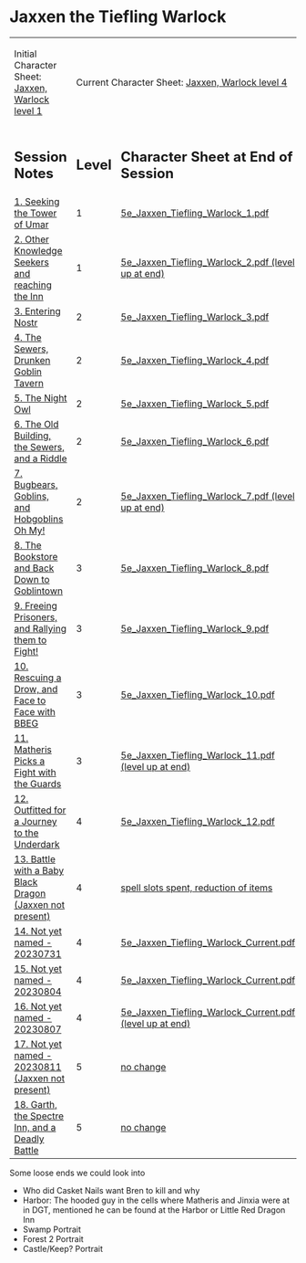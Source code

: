 # Jaxxen the Tiefling Warlock

<table width="100%" cellpadding="0" cellspacing="5">
<tr>
<td>
  <p>Initial Character Sheet: <a href="5e_Jaxxen_Tiefling_Warlock.pdf">Jaxxen, Warlock level 1</a></p>
</td>
<td colspan=2>
  <p>Current Character Sheet: <a href="5e_Jaxxen_Tiefling_Warlock_Current.pdf">Jaxxen, Warlock level 4</a></p>
</td>
</tr>
<tr>
<td><h2>Session Notes</h2></td>
<td><h2>Level</h2></td>
<td><h2>Character Sheet at End of Session</h2></td>
</tr>
<tr>
  <td><a href="session_01.md">1. Seeking the Tower of Umar</a></td>
  <td>1</td>
  <td><a href="5e_Jaxxen_Tiefling_Warlock_1.pdf">5e_Jaxxen_Tiefling_Warlock_1.pdf</a></td>
</tr>
<tr>
  <td><a href="session_02.md">2. Other Knowledge Seekers and reaching the Inn</a></td>
  <td>1</td>
  <td><a href="5e_Jaxxen_Tiefling_Warlock_2.pdf">5e_Jaxxen_Tiefling_Warlock_2.pdf (level up at end)</a></td>
</tr>
<tr>
  <td><a href="session_03.md">3. Entering Nostr</a></td>
  <td>2</td>
  <td><a href="5e_Jaxxen_Tiefling_Warlock_3.pdf">5e_Jaxxen_Tiefling_Warlock_3.pdf</a></td>
</tr>
<tr>
  <td><a href="session_04.md">4. The Sewers, Drunken Goblin Tavern</a></td>
  <td>2</td>
  <td><a href="5e_Jaxxen_Tiefling_Warlock_4.pdf">5e_Jaxxen_Tiefling_Warlock_4.pdf</a></td>
</tr>
<tr>
  <td><a href="session_05.md">5. The Night Owl</a></td>
  <td>2</td>
  <td><a href="5e_Jaxxen_Tiefling_Warlock_5.pdf">5e_Jaxxen_Tiefling_Warlock_5.pdf</a></td>
</tr>
<tr>
  <td><a href="session_06.md">6. The Old Building, the Sewers, and a Riddle</a></td>
  <td>2</td>
  <td><a href="5e_Jaxxen_Tiefling_Warlock_6.pdf">5e_Jaxxen_Tiefling_Warlock_6.pdf</a></td>
</tr>
<tr>
  <td><a href="session_07.md">7. Bugbears, Goblins, and Hobgoblins Oh My!</a></td>
  <td>2</td>
  <td><a href="5e_Jaxxen_Tiefling_Warlock_7.pdf">5e_Jaxxen_Tiefling_Warlock_7.pdf (level up at end)</a></td>
</tr>
<tr>
  <td><a href="session_08.md">8. The Bookstore and Back Down to Goblintown</a></td>
  <td>3</td>
  <td><a href="5e_Jaxxen_Tiefling_Warlock_8.pdf">5e_Jaxxen_Tiefling_Warlock_8.pdf</a></td>
</tr>
<tr>
  <td><a href="session_09.md">9. Freeing Prisoners, and Rallying them to Fight!</a></td>
  <td>3</td>
  <td><a href="5e_Jaxxen_Tiefling_Warlock_9.pdf">5e_Jaxxen_Tiefling_Warlock_9.pdf</a></td>
</tr>
<tr>
  <td><a href="session_10.md">10. Rescuing a Drow, and Face to Face with BBEG</a></td>
  <td>3</td>
  <td><a href="5e_Jaxxen_Tiefling_Warlock_10.pdf">5e_Jaxxen_Tiefling_Warlock_10.pdf</a></td>
</tr>
<tr>
  <td><a href="session_11.md">11. Matheris Picks a Fight with the Guards</a></td>
  <td>3</td>
  <td><a href="5e_Jaxxen_Tiefling_Warlock_11.pdf">5e_Jaxxen_Tiefling_Warlock_11.pdf (level up at end)</a></td>
</tr>
<tr>
  <td><a href="session_12.md">12. Outfitted for a Journey to the Underdark</a></td>
  <td>4</td>
  <td><a href="5e_Jaxxen_Tiefling_Warlock_12.pdf">5e_Jaxxen_Tiefling_Warlock_12.pdf</a></td>
</tr>
<tr>
  <td><a href="session_13.md">13. Battle with a Baby Black Dragon (Jaxxen not present)</a></td>
  <td>4</td>
  <td><a href="5e_Jaxxen_Tiefling_Warlock_12.pdf">spell slots spent, reduction of items</a></td>
</tr>
<tr>
  <td><a href="session_14.md">14. Not yet named - 20230731</a></td>
  <td>4</td>
  <td><a href="5e_Jaxxen_Tiefling_Warlock_14.pdf">5e_Jaxxen_Tiefling_Warlock_Current.pdf</a></td>
</tr>
<tr>
  <td><a href="session_15.md">15. Not yet named - 20230804</a></td>
  <td>4</td>
  <td><a href="5e_Jaxxen_Tiefling_Warlock_15.pdf">5e_Jaxxen_Tiefling_Warlock_Current.pdf</a></td>
</tr>
<tr>
  <td><a href="session_16.md">16. Not yet named - 20230807</a></td>
  <td>4</td>
  <td><a href="5e_Jaxxen_Tiefling_Warlock_16.pdf">5e_Jaxxen_Tiefling_Warlock_Current.pdf (level up at end)</a></td>
</tr>
<tr>
  <td><a href="session_17.md">17. Not yet named - 20230811 (Jaxxen not present)</a></td>
  <td>5</td>
  <td><a href="5e_Jaxxen_Tiefling_Warlock_16.pdf">no change</a></td>
</tr>
<tr>
  <td><a href="session_18.md">18. Garth, the Spectre Inn, and a Deadly Battle</a></td>
  <td>5</td>
  <td><a href="5e_Jaxxen_Tiefling_Warlock_18.pdf">no change</a></td>
</tr>

</table>

Some loose ends we could look into

- Who did Casket Nails want Bren to kill and why
- Harbor: The hooded guy in the cells where Matheris and Jinxia were at in DGT, mentioned he can be found at the Harbor or Little Red Dragon Inn
- Swamp Portrait
- Forest 2 Portrait
- Castle/Keep? Portrait
